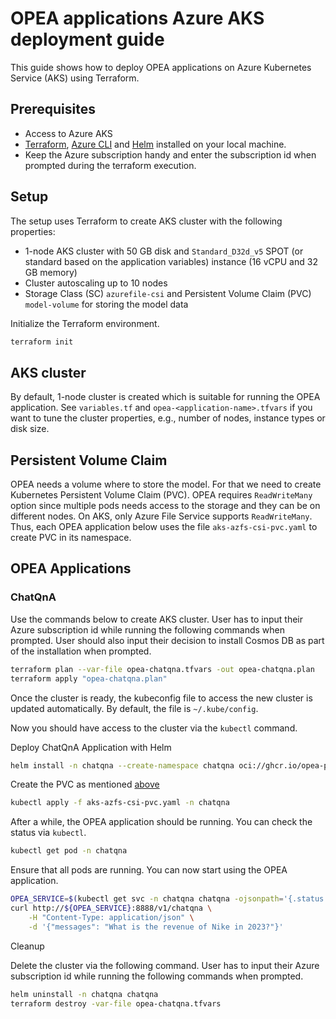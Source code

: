 # OPEA applications Azure AKS deployment guide

This guide shows how to deploy OPEA applications on Azure Kubernetes Service (AKS) using Terraform.

## Prerequisites

- Access to Azure AKS
- [Terraform](https://developer.hashicorp.com/terraform/tutorials/azure-get-started/install-cli), [Azure CLI](https://learn.microsoft.com/en-us/cli/azure/) and [Helm](https://helm.sh/docs/helm/helm_install/) installed on your local machine.
- Keep the Azure subscription handy and enter the subscription id when prompted during the terraform execution.

## Setup

The setup uses Terraform to create AKS cluster with the following properties:

- 1-node AKS cluster with 50 GB disk and `Standard_D32d_v5` SPOT (or standard based on the application variables) instance (16 vCPU and 32 GB memory)
- Cluster autoscaling up to 10 nodes
- Storage Class (SC) `azurefile-csi` and Persistent Volume Claim (PVC) `model-volume` for storing the model data

Initialize the Terraform environment.

```bash
terraform init
```

## AKS cluster

By default, 1-node cluster is created which is suitable for running the OPEA application. See `variables.tf` and `opea-<application-name>.tfvars` if you want to tune the cluster properties, e.g., number of nodes, instance types or disk size.

## Persistent Volume Claim

OPEA needs a volume where to store the model. For that we need to create Kubernetes Persistent Volume Claim (PVC). OPEA requires `ReadWriteMany` option since multiple pods needs access to the storage and they can be on different nodes. On AKS, only Azure File Service supports `ReadWriteMany`. Thus, each OPEA application below uses the file `aks-azfs-csi-pvc.yaml` to create PVC in its namespace.

## OPEA Applications

### ChatQnA

Use the commands below to create AKS cluster.
User has to input their Azure subscription id while running the following commands when prompted.
User should also input their decision to install Cosmos DB as part of the installation when prompted.

```bash
terraform plan --var-file opea-chatqna.tfvars -out opea-chatqna.plan
terraform apply "opea-chatqna.plan"
```

Once the cluster is ready, the kubeconfig file to access the new cluster is updated automatically. By default, the file is `~/.kube/config`.

Now you should have access to the cluster via the `kubectl` command.

Deploy ChatQnA Application with Helm

```bash
helm install -n chatqna --create-namespace chatqna oci://ghcr.io/opea-project/charts/chatqna --set service.type=LoadBalancer --set global.modelUsePVC=model-volume --set global.HUGGINGFACEHUB_API_TOKEN=${HFTOKEN}
```

Create the PVC as mentioned [above](#-persistent-volume-claim)

```bash
kubectl apply -f aks-azfs-csi-pvc.yaml -n chatqna
```

After a while, the OPEA application should be running. You can check the status via `kubectl`.

```bash
kubectl get pod -n chatqna
```

Ensure that all pods are running.
You can now start using the OPEA application.

```bash
OPEA_SERVICE=$(kubectl get svc -n chatqna chatqna -ojsonpath='{.status.loadBalancer.ingress[0].hostname}')
curl http://${OPEA_SERVICE}:8888/v1/chatqna \
    -H "Content-Type: application/json" \
    -d '{"messages": "What is the revenue of Nike in 2023?"}'
```

Cleanup

Delete the cluster via the following command. User has to input their Azure subscription id while running the following commands when prompted.

```bash
helm uninstall -n chatqna chatqna
terraform destroy -var-file opea-chatqna.tfvars
```
